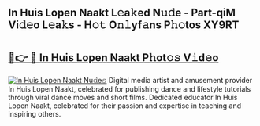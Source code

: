 ## In Huis Lopen Naakt L𝚎a𝚔ed N𝚞𝚍e - Part-qiM Vi𝚍𝚎o L𝚎a𝚔s - H𝚘𝚝 O𝚗𝚕yf𝚊ns P𝚑𝚘tos XY9RT

# <h2><a href="http://kf66t6b.oniu.top/?m=In+Huis+Lopen+Naakt">🔗👉 🔴 In Huis Lopen Naakt P𝚑ot𝚘𝚜 V𝚒d𝚎o</a></h2>

[![In Huis Lopen Naakt Nu𝚍e𝚜](https://i.imgur.com/0qMVB7G.gif)](http://kf66t6b.oniu.top/?m=In+Huis+Lopen+Naakt)
Digital media artist and amusement provider In Huis Lopen Naakt, celebrated for publishing dance and lifestyle tutorials through viral dance moves and short films. Dedicated educator In Huis Lopen Naakt, celebrated for their passion and expertise in teaching and inspiring others.  
